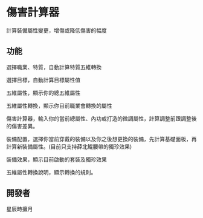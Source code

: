 # 傷害計算器

計算裝備屬性變更，增傷或降低傷害的幅度

## 功能
選擇職業、特質，自動計算特質五維轉換

選擇目標，自動計算目標屬性值

五維屬性，顯示你的總五維屬性

五維屬性轉換，顯示你目前職業會轉換的屬性

傷害計算器，輸入你的當前總屬性、內功或打造的微調屬性，計算調整前跟調整後的傷害差異。

裝備配置，選擇你當前穿戴的裝備以及你之後想更換的裝備，先計算基礎面板，再計算新裝備屬性。(目前只支持薛北鯤腰帶的獨珍效果)

裝備效果，顯示目前啟動的套裝及獨珍效果

五維屬性轉換說明，顯示轉換的規則。

## **開發者**

星辰時擁月
